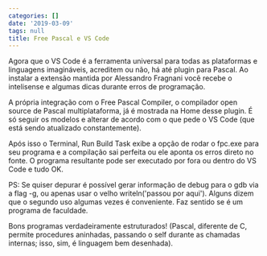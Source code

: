 ```yaml
---
categories: []
date: '2019-03-09'
tags: null
title: Free Pascal e VS Code
---
```


Agora que o VS Code é a ferramenta universal para todas as plataformas e linguagens imagináveis, acreditem ou não, há até plugin para Pascal. Ao instalar a extensão mantida por Alessandro Fragnani você recebe o intelisense e algumas dicas durante erros de programação.

A própria integração com o Free Pascal Compiler, o compilador open source de Pascal multiplataforma, já é mostrada na Home desse plugin. É só seguir os modelos e alterar de acordo com o que pede o VS Code (que está sendo atualizado constantemente).

Após isso o Terminal, Run Build Task exibe a opção de rodar o fpc.exe para seu programa e a compilação sai perfeita ou ele aponta os erros direto no fonte. O programa resultante pode ser executado por fora ou dentro do VS Code e tudo OK.

PS: Se quiser depurar é possível gerar informação de debug para o gdb via a flag -g, ou apenas usar o velho writeln('passou por aqui'). Alguns dizem que o segundo uso algumas vezes é conveniente. Faz sentido se é um programa de faculdade.

Bons programas verdadeiramente estruturados! (Pascal, diferente de C, permite procedures aninhadas, passando o self durante as chamadas internas; isso, sim, é linguagem bem desenhada).